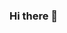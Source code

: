 ### Hi there 👋

<!--
**DeepikaSiriki/DeepikaSiriki** is a ✨ _special_ ✨ repository because its `README.md` (this file) appears on your GitHub profile.

Here are some ideas to get you started:

- 🔭 I’m currently working on improving my coding skills.
- 🌱 I’m currently learning Macchine Learning.
- 👯 I’m looking to collaborate on beginner-friendly open source projects.
- 🤔 I’m looking for help with understanding complex algorithms.
- 💬 Ask me about journey into programming.
- 📫 How to reach me: mailto:deepikasiriki05@gmail.com
- 😄 Pronouns: She/Her
- ⚡ Fun fact: I'm fluent in three languages and currently learning my fourth! 🌍📚
-->
